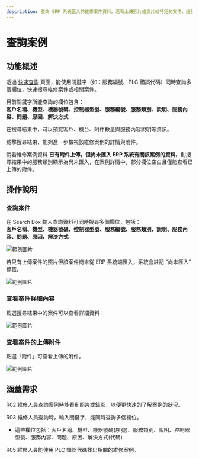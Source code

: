 ```yaml
---
description: 查詢 ERP 系統匯入的維修案件資料。若有上傳照片或影片給特定的案件，這些資料也會一併顯示。
---
```


# 查詢案例

## 功能概述 <a href="#description" id="description"></a>

透過 [快速查詢](https://gd8ce92aab9af75-ares.adb.ap-singapore-1.oraclecloudapps.com/ords/r/ares/machinery-service-management-system104/%E6%A1%88%E4%BE%8B%E5%BF%AB%E9%80%9F%E6%9F%A5%E8%A9%A2-main) 頁面，能使用關鍵字（如：服務編號、PLC 錯誤代碼）同時查詢多個欄位，快速搜尋維修案件或相關案件。

目前關鍵字所能查詢的欄位包含：\
**客戶名稱、機型、機器號碼、控制器型號、服務編號、服務類別、說明、服務內容、問題、原因、解決方式**

在搜尋結果中，可以預覽客戶、機台、附件數量與服務內容說明等資訊。

點擊搜尋結果，能夠進一步檢視該維修案例的詳情與附件。

倘若維修案例資料 **已有附件上傳，但尚未匯入 ERP 系統有關該案例的資料**，則搜尋結果中的服務類別顯示為尚未匯入，在案例詳情中，部分欄位空白且僅能查看已上傳的附件。

## 操作說明 <a href="#instructions" id="instructions"></a>

### 查詢案件 <a href="#query-find" id="query-find"></a>

在 Search Box 輸入查詢資料可同時搜尋多個欄位，包括：\
**客戶名稱、機型、機器號碼、控制器型號、服務編號、服務類別、說明、服務內容、問題、原因、解決方式**

![範例圖片](../.gitbook/assets/Query-IOS-1.png)

若只有上傳案件的照片但該案件尚未從 ERP 系統端匯入，系統會註記 "尚未匯入" 標籤。

![範例圖片](../.gitbook/assets/Query-IOS-2.png)

### 查看案件詳細內容 <a href="#show" id="show"></a>

點選搜㝷結果中的案件可以查看詳細資料：

![範例圖片](../.gitbook/assets/Query-IOS-3.png)

### 查看案件的上傳附件 <a href="#show-attachment" id="show-attachment"></a>

點選「附件」可查看上傳的附件。

![範例圖片](../.gitbook/assets/Query-IOS-4.png)

## 涵蓋需求 <a href="#cover-requirements" id="cover-requirements"></a>

R02 維修人員查詢案例時能看到照片或錄影，以便更快速的了解案例的狀況。

R03 維修人員查詢時，輸入關鍵字，能同時查詢多個欄位。

* 這些欄位包括：客戶名稱、機型、機器號碼(序號)、服務類別、說明、控制器型號、服務內容、問題、原因、解決方式(代碼)

R05 維修人員能使用 PLC 錯誤代碼找出相關的維修案例。
